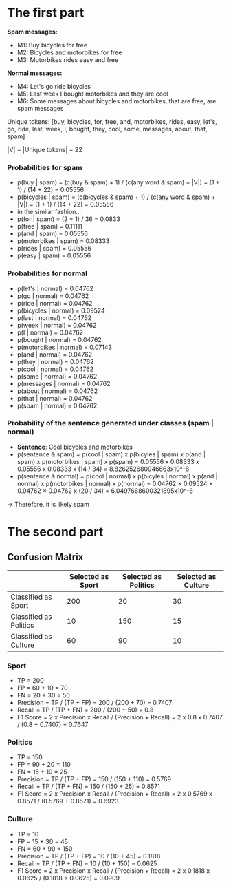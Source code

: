 # The first part

**Spam messages:**
- M1: Buy bicycles for free
- M2: Bicycles and motorbikes for free
- M3: Motorbikes rides easy and free

**Normal messages:**
- M4: Let's go ride bicycles
- M5: Last week I bought motorbikes and they are cool
- M6: Some messages about bicycles and motorbikes, that are free, are spam messages

Unique tokens: [buy, bicycles, for, free, and, motorbikes, rides, easy, let's, go, ride, last, week, I, bought, they, cool, some, messages, about, that, spam]

|V| = |Unique tokens| = 22

### Probabilities for spam
- p(buy | spam) = (c(buy & spam) + 1) / (c(any word & spam) + |V|) = (1 + 1) / (14 + 22) = 0.05556
- p(bicycles | spam) = (c(bicycles & spam) + 1) / (c(any word & spam) + |V|) = (1 + 1) / (14 + 22) = 0.05556
- in the similar fashion...
- p(for | spam) = (2 + 1) / 36 = 0.0833
- p(free | spam) = 0.11111
- p(and | spam) = 0.05556
- p(motorbikes | spam) = 0.08333
- p(rides | spam) = 0.05556
- p(easy | spam) = 0.05556

### Probabilities for normal
- p(let's | normal) = 0.04762
- p(go | normal) = 0.04762
- p(ride | normal) = 0.04762
- p(bicycles | normal) = 0.09524
- p(last | normal) = 0.04762
- p(week | normal) = 0.04762
- p(I | normal) = 0.04762
- p(bought | normal) = 0.04762
- p(motorbikes | normal) = 0.07143
- p(and | normal) = 0.04762
- p(they | normal) = 0.04762
- p(cool | normal) = 0.04762
- p(some | normal) = 0.04762
- p(messages | normal) = 0.04762
- p(about | normal) = 0.04762
- p(that | normal) = 0.04762
- p(spam | normal) = 0.04762

### Probability of the sentence generated under classes (spam | normal)
- **Sentence**: Cool bicycles and motorbikes
- p(sentence & spam) = p(cool | spam) x p(bicyles | spam) x p(and | spam) x p(motorbikes | spam) x p(spam) = 0.05556 x 0.08333 x 0.05556 x 0.08333 x (14 / 34) = 8.826252680946663x10^-6
- p(sentence & normal) = p(cool | normal) x p(bicyles | normal) x p(and | normal) x p(motorbikes | normal) x p(normal) = 0.04762 × 0.09524 × 0.04762 × 0.04762 x (20 / 34) = 6.0497668600321895x10^-6

-> Therefore, it is likely spam


# The second part

## Confusion Matrix

|                       | Selected as Sport | Selected as Politics | Selected as Culture |
|-----------------------|-------------------|----------------------|---------------------|
| Classified as Sport      | 200               | 20                   | 30                  |
| Classified as Politics   | 10                | 150                  | 15                  |
| Classified as Culture     | 60                | 90                   | 10                  |

### Sport
- TP = 200
- FP = 60 + 10 = 70
- FN = 20 + 30 = 50
- Precision = TP / (TP + FP) = 200 / (200 + 70) = 0.7407
- Recall = TP / (TP + FN) = 200 / (200 + 50) = 0.8
- F1 Score = 2 x Precision x Recall / (Precision + Recall) = 2 x 0.8 x 0.7407 / (0.8 + 0.7407) = 0.7647

### Politics
- TP = 150
- FP = 90 + 20 = 110
- FN = 15 + 10 = 25
- Precision = TP / (TP + FP) = 150 / (150 + 110) = 0.5769
- Recall = TP / (TP + FN) = 150 / (150 + 25) = 0.8571
- F1 Score = 2 x Precision x Recall / (Precision + Recall) = 2 x 0.5769 x 0.8571 / (0.5769 + 0.8571) = 0.6923

### Culture
- TP = 10
- FP = 15 + 30 = 45
- FN = 60 + 90 = 150
- Precision = TP / (TP + FP) = 10 / (10 + 45) = 0.1818
- Recall = TP / (TP + FN) = 10 / (10 + 150) = 0.0625
- F1 Score = 2 x Precision x Recall / (Precision + Recall) = 2 x 0.1818 x 0.0625 / (0.1818 + 0.0625) = 0.0909
